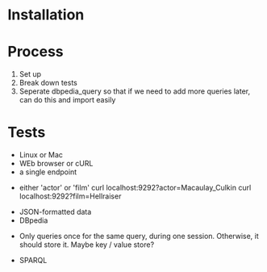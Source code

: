 # Installation

# Process
1. Set up
2. Break down tests
3. Seperate dbpedia_query so that if we need to add more queries later, can do this and import easily

# Tests

* Linux or Mac
* WEb browser or cURL
* a single endpoint
- either 'actor' or 'film'
    curl localhost:9292?actor=Macaulay_Culkin
    curl localhost:9292?film=Hellraiser
* JSON-formatted data
* DBpedia
- Only queries once for the same query, during one session. Otherwise, it should store it. Maybe key / value store?
* SPARQL